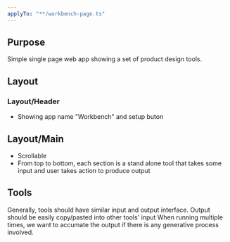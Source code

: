 ```yaml
---
applyTo: "**/workbench-page.ts"
---
```


## Purpose

Simple single page web app showing a set of product design tools.

## Layout

### Layout/Header

- Showing app name "Workbench" and setup buton

## Layout/Main

- Scrollable
- From top to bottom, each section is a stand alone tool that takes some input and user takes action to produce output

## Tools

Generally, tools should have similar input and output interface.
Output should be easily copy/pasted into other tools' input
When running multiple times, we want to accumate the output if there is any generative process involved.
